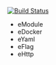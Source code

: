 [![Build Status](http://img.shields.io/travis/fuwensun/goexample.svg?style=flat-square)](https://travis-ci.org/fuwensun/goexample)

- eModule
- eDocker
- eYaml
- eFlag
- eHttp